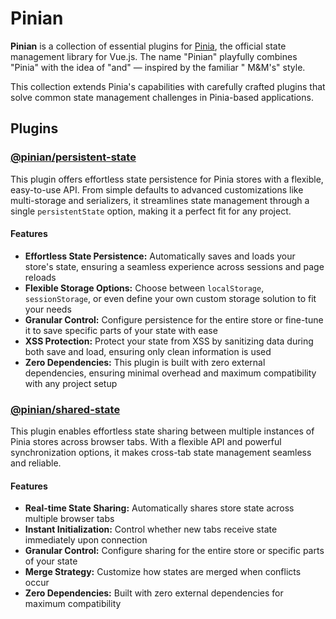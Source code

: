 # Pinian

**Pinian** is a collection of essential plugins for [Pinia](https://pinia.vuejs.org/), the official state management
library for Vue.js. The name "Pinian" playfully combines "Pinia" with the idea of "and" — inspired by the familiar "
M&M's" style.

This collection extends Pinia's capabilities with carefully crafted plugins that solve common state management
challenges in Pinia-based applications.

## Plugins

### [@pinian/persistent-state](./packages/persistent-state)

This plugin offers effortless state persistence for Pinia stores with a flexible, easy-to-use API. From simple defaults
to advanced customizations like multi-storage and serializers, it streamlines state management through a single
`persistentState` option, making it a perfect fit for any project.

#### Features

- **Effortless State Persistence:** Automatically saves and loads your store's state, ensuring a seamless experience
  across sessions and page reloads
- **Flexible Storage Options:** Choose between `localStorage`, `sessionStorage`, or even define your own custom storage
  solution to fit your needs
- **Granular Control:** Configure persistence for the entire store or fine-tune it to save specific parts of your state
  with ease
- **XSS Protection:** Protect your state from XSS by sanitizing data during both save and load, ensuring only clean
  information is used
- **Zero Dependencies:** This plugin is built with zero external dependencies, ensuring minimal overhead and maximum
  compatibility with any project setup

### [@pinian/shared-state](./packages/shared-state)

This plugin enables effortless state sharing between multiple instances of Pinia stores across browser tabs.
With a flexible API and powerful synchronization options, it makes cross-tab state management seamless and reliable.

#### Features

- **Real-time State Sharing:** Automatically shares store state across multiple browser tabs
- **Instant Initialization:** Control whether new tabs receive state immediately upon connection
- **Granular Control:** Configure sharing for the entire store or specific parts of your state
- **Merge Strategy:** Customize how states are merged when conflicts occur
- **Zero Dependencies:** Built with zero external dependencies for maximum compatibility